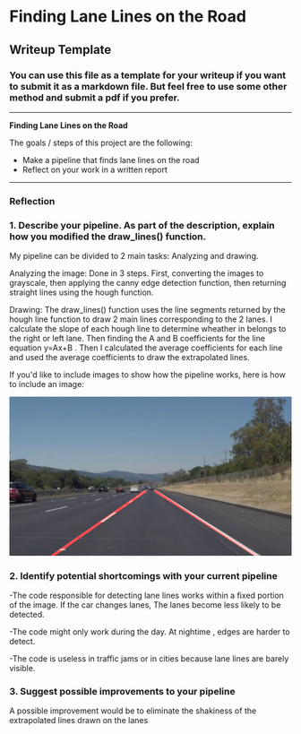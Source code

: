 # **Finding Lane Lines on the Road** 

## Writeup Template

### You can use this file as a template for your writeup if you want to submit it as a markdown file. But feel free to use some other method and submit a pdf if you prefer.

---

**Finding Lane Lines on the Road**

The goals / steps of this project are the following:
* Make a pipeline that finds lane lines on the road
* Reflect on your work in a written report


[//]: # (Image References)

[image1]: ./test_images_output/SolidWhiteRight.jpg "lines"

---

### Reflection

### 1. Describe your pipeline. As part of the description, explain how you modified the draw_lines() function.

My pipeline can be divided to 2 main tasks: Analyzing and drawing.

Analyzing the image: Done in 3 steps. First, converting the images to grayscale, then applying the canny edge detection function, then returning straight lines using the hough function.

Drawing: The draw_lines() function uses the line segments returned by the hough line function to draw 2 main lines corresponding to the 2 lanes. I calculate the slope of each hough line to determine wheather in belongs to the right or left lane.
Then finding the A and B coefficients for the line equation y=Ax+B . Then I calculated the average coefficients for each line and used the average coefficients to draw the extrapolated lines.


If you'd like to include images to show how the pipeline works, here is how to include an image: 

![example image](/test_images_output/SolidWhiteRight.jpg)


### 2. Identify potential shortcomings with your current pipeline

-The code responsible for detecting lane lines works within a fixed portion of the image. If the car changes lanes, The lanes become less likely to be detected.

-The code might only work during the day. At nightime , edges are harder to detect.

-The code is useless in traffic jams or in cities because lane lines are barely visible. 


### 3. Suggest possible improvements to your pipeline

A possible improvement would be to eliminate the shakiness of the extrapolated lines drawn on the lanes 

 
